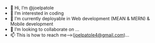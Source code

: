- 👋 Hi, I’m @joelpatole
- 👀 I’m interested in coding
- 🌱 I’m currently deployable in Web development (MEAN & MERN) & Mobile development
- 💞️ I’m looking to collaborate on ...
- 📫 This is how to reach me-->(joelpatole4@gmail.com)...

<!---
joelpatole/joelpatole is a ✨ special ✨ repository because its `README.md` (this file) appears on your GitHub profile.
You can click the Preview link to take a look at your changes.
--->
